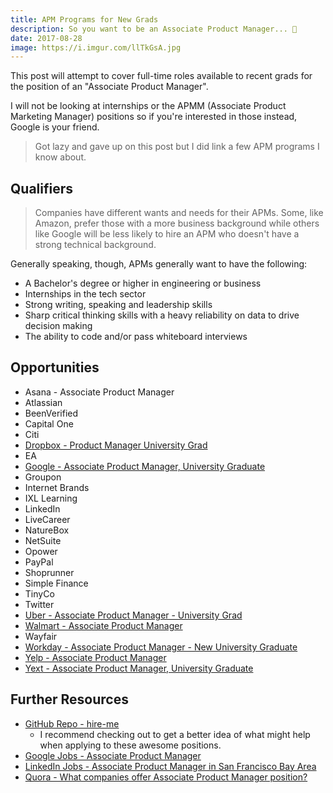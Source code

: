 ```yaml
---
title: APM Programs for New Grads
description: So you want to be an Associate Product Manager... 💼
date: 2017-08-28
image: https://i.imgur.com/llTkGsA.jpg
---
```


This post will attempt to cover full-time roles available to recent grads for the position of an "Associate Product Manager".

I will not be looking at internships or the APMM (Associate Product Marketing Manager) positions so if you're interested in those instead, Google is your friend.

> Got lazy and gave up on this post but I did link a few APM programs I know about.

## Qualifiers

> Companies have different wants and needs for their APMs. Some, like Amazon, prefer those with a more business background while others like Google will be less likely to hire an APM who doesn't have a strong technical background.

Generally speaking, though, APMs generally want to have the following:

- A Bachelor's degree or higher in engineering or business
- Internships in the tech sector
- Strong writing, speaking and leadership skills
- Sharp critical thinking skills with a heavy reliability on data to drive decision making
- The ability to code and/or pass whiteboard interviews

## Opportunities

- Asana - Associate Product Manager
- Atlassian
- BeenVerified
- Capital One
- Citi
- [Dropbox - Product Manager University Grad](https://www.dropbox.com/jobs/listing/753559?gh_src=aonhf1)
- EA
- [Google - Associate Product Manager, University Graduate](https://careers.google.com/jobs#!t=jo&jid=/google/associate-product-manager-university-1600-amphitheatre-pkwy-mountain-view-ca-2699840090&)
- Groupon
- Internet Brands
- IXL Learning
- LinkedIn
- LiveCareer
- NatureBox
- NetSuite
- Opower
- PayPal
- Shoprunner
- Simple Finance
- TinyCo
- Twitter
- [Uber - Associate Product Manager - University Grad](https://www.uber.com/careers/list/33253/)
- [Walmart - Associate Product Manager](https://careers.walmart.com/us/jobs/882514BR-associate-product-manager-san-bruno-ca)
- Wayfair
- [Workday - Associate Product Manager - New University Graduate](https://workday.wd5.myworkdayjobs.com/en-US/Workday/job/USA-CA-Pleasanton/Associate-Product-Manager---New-University-Graduate_JR-20292)
- [Yelp - Associate Product Manager](https://www.yelp.com/careers/job-openings/7701ed4c-417f-4720-8fda-afcec200bc78)
- [Yext - Associate Product Manager, University Graduate](https://boards.greenhouse.io/yext/jobs/781258#.WcM9j9OGPzU)

## Further Resources

- [GitHub Repo - hire-me](https://fvcproductions.github.io/hire-me)
  - I recommend checking out to get a better idea of what might help when applying to these awesome positions.
- [Google Jobs - Associate Product Manager](https://www.google.com/search?q=associate+product+manager+jobs)
- [LinkedIn Jobs - Associate Product Manager in San Francisco Bay Area](https://www.linkedin.com/jobs/search/?keywords=associate%20product%20manager&location=San%20Francisco%20Bay%20Area&locationId=us%3A84)
- [Quora - What companies offer Associate Product Manager position?](https://www.quora.com/What-companies-offer-Associate-Product-Manager-position)
